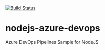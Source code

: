 [![Build Status](https://dev.azure.com/shahnawaz-khan/azure-github-devops/_apis/build/status/github-nodejs-azure-devops?branchName=master)](https://dev.azure.com/shahnawaz-khan/azure-github-devops/_build/latest?definitionId=5?branchName=master)

# nodejs-azure-devops
Azure DevOps Pipelines Sample for NodeJS

